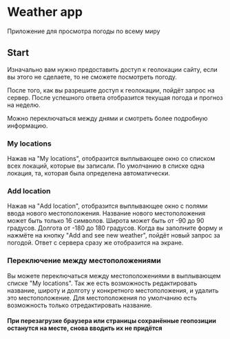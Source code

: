 # Weather app

Приложение для просмотра погоды по всему миру

## Start

Изначально вам нужно предоставить доступ к геолокации сайту, если вы этого не сделаете, то не сможете посмотреть погоду.

После того, как вы разрешите доступ к геолокации, пойдёт запрос на сервер. После успешного ответа отобразится текущая погода и прогноз на неделю.

Можно переключаться между днями и смотреть более подробную информацию.

### My locations

Нажав на "My locations", отобразится выплывающее окно со списком всех локаций, которые вы записали. По умолчанию в списке одна локация, та, которая была определена автоматически.

### Add location

Нажав на "Add location", отобразится выплывающее окно с полями ввода нового местоположения. Название нового местоположения может быть только 16 символов. Широта может быть от -90 до 90 градусов. Долгота от -180 до 180 градусов.
Когда вы заполните форму и нажмёте на кнопку "Add and see new weather", пойдёт новый запрос за погодой. Ответ с сервера сразу же отобразится на экране.

### Переключение между местоположениями

Вы можете переключаться между местоположениями в выплывающем списке "My locations". Так же есть возможность редактировать название, широту и долготу у конкретного местоположения, и удалить это местоположение. Для местоположения по умолчанию есть возможность только отредактировать название.

#### При перезагрузке браузера или страницы сохранённые геопозиции останутся на месте, снова вводить их не придётся
